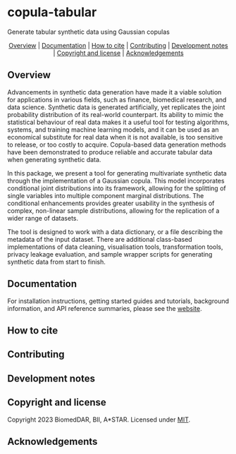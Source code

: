 # copula-tabular
Generate tabular synthetic data using Gaussian copulas

<div align="center">

  [Overview](#overview) | [Documentation](#documentation) | [How to cite](#how-to-cite) | [Contributing](#contributing) | [Development notes](#development-notes) | [Copyright and license](#copyright-and-license) | [Acknowledgements](#acknowledgements)
</div>

## Overview

Advancements in synthetic data generation have made it a viable solution for applications in various fields, such as finance, biomedical research, and data science. Synthetic data is generated artificially, yet replicates the joint probability distribution of its real-world counterpart. Its ability to mimic the statistical behaviour of real data makes it a useful tool for testing algorithms, systems, and training machine learning models, and it can be used as an economical substitute for real data when it is not available, is too sensitive to release, or too costly to acquire. Copula-based data generation methods have been demonstrated to produce reliable and accurate tabular data when generating synthetic data.

In this package, we present a tool for generating multivariate synthetic data through the implementation of a Gaussian copula. This model incorporates conditional joint distributions into its framework, allowing for the splitting of single variables into multiple component marginal distributions. The conditional enhancements provides greater usability in the synthesis of complex, non-linear sample distributions, allowing for the replication of a wider range of datasets.

The tool is designed to work with a data dictionary, or a file describing the metadata of the input dataset. There are additional class-based implementations of data cleaning, visualisation tools, transformation tools, privacy leakage evaluation, and sample wrapper scripts for generating synthetic data from start to finish.

## Documentation
For installation instructions, getting started guides and tutorials, background information, and API reference summaries, please see the 
[website](https://biomeddar.github.io/copula-tabular/).

## How to cite

## Contributing

## Development notes

## Copyright and license
Copyright 2023 BiomedDAR, BII, A*STAR. Licensed under [MIT](LICENSE.txt).

## Acknowledgements